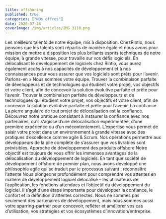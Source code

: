 ```yaml
---
title: offshoring
published: true
categories: ["NOs offres"]
date: 2020-07-28
coverImage: /img/articles/IMG_3110.png
---
```

Les meilleurs talents de notre équipe, mis à disposition. ChezRintio, nous pensons que les talents sont répartis de manière égale et nous avons pour mission de mettre à disposition les plus brillants esprits techniques de notre équipe, à grande vitesse, pour travaille sur vos défis logiciels. En délocalisant le développement de logiciels chez Rintio, vous aurez également accès à nos capacités de développement et à nos connaissances pour vous assurer que vos logiciels sont prêts pour l’avenir. Parlons-en » Nous sommes votre équipe. Trouver la combinaison parfaite de développeurs et de technologues qui étudient votre projet, vos objectifs et votre client, afin de concevoir la solution évolutive parfaite et prête pour l’avenir. 
Trouver la combinaison parfaite de développeurs et de technologues qui étudient votre projet, vos objectifs et votre client, afin de concevoir la solution évolutive parfaite et prête pour l’avenir.
La confiance La pierre angulaire de tout projet de délocalisation est la confiance. Découvrez notre pratique consistant à instaurer la confiance avec nos partenaires, qu’il s’agisse d’une délocalisation expérimentée, d’une première expérience ou d’un mécontentement. L’expertise vous permet de saisir votre projet dans un environnement à grande vitesse avec des pratiques d’excellence comme agile & Scrum.
Nos opérations permettre aux développeurs de la pile complète de s’assurer que vos livrables sont prévisibles. Approche de développement des produits offshore Notre objectif est toujours de vous offrir les immenses avantages de la délocalisation du développement de logiciels.
En tant que société de développement offshore de premier plan, nous avons développé une philosophie agile qui se traduit par le processus suivant : reconnaître l’attente Nous plongeons profondément pour comprendre vos attentes en matière de développement logiciel délocalisé – les utilisateurs de l’application, les fonctions attendues et l’objectif du développement du logiciel.
Il s’agit d’une étape importante pour développer la confiance, le confort et la définition d’attentes correctes. Nous ne sommes pas seulement des partenaires de développement, mais nous sommes aussi votre sparring-partner pour concevoir, refléter et améliorer vos cas d’utilisation, vos stratégies et vos écosystèmes d’innovation/entreprise. 